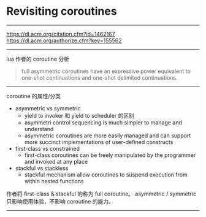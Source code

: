 # Revisiting coroutines

---

https://dl.acm.org/citation.cfm?id=1462167
https://dl.acm.org/authorize.cfm?key=155562

---

lua 作者的 coroutine 分析

> full asymmetric coroutines have an expressive power equivalent to one-shot
> continuations and one-shot delimited continuations.

---

coroutine 的属性/分类

- asymmetric vs symmetric
    - yield to invoker 和 yield to scheduler 的区别
    - asymmetri control sequencing is much simpler to manage and understand
    - asymmetric coroutines are more easily managed and can support more
        succinct implementations of user-defined constructs
- first-class vs constrained
    - first-class coroutines can be freely manipulated by the programmer
        and invoked at any place
- stackful vs stackless
    - stackful mechanism allow coroutines to suspend execution from within
        nested functions

作者将 first-class & stackful 的称为 full coroutine。
asymmetric / symmetric 只影响使用体验，不影响 coroutine 的能力。

---



